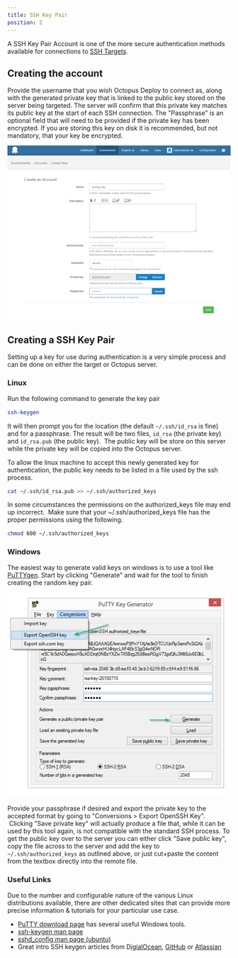```yaml
---
title: SSH Key Pair
position: 2
---
```



A SSH Key Pair Account is one of the more secure authentication methods available for connections to [SSH Targets](/docs/deployment-targets/ssh-targets/index.md).

## Creating the account


Provide the username that you wish Octopus Deploy to connect as, along with the generated private key that is linked to the public key stored on the server being targeted. The server will confirm that this private key matches its public key at the start of each SSH connection. The "Passphrase" is an optional field that will need to be provided if the private key has been encrypted. If you are storing this key on disk it is recommended, but not mandatory, that your key be encrypted.


![](/docs/images/3048109/3277901.png "width=500")

## Creating a SSH Key Pair 


Setting up a key for use during authentication is a very simple process and can be done on either the target or Octopus server.

### Linux


Run the following command to generate the key pair

```bash
ssh-keygen
```


It will then prompt you for the location (the default `~/.ssh/id_rsa` is fine) and for a passphrase. The result will be two files, `id_rsa` (the private key) and `id_rsa.pub` (the public key).  The public key will be store on this server while the private key will be copied into the Octopus server.


To allow the linux machine to accept this newly generated key for authentication, the public key needs to be listed in a file used by the ssh process.

```bash
cat ~/.ssh/id_rsa.pub >> ~/.ssh/authorized_keys
```


In some circumstances the permissions on the authorized\_keys file may end up incorrect.  Make sure that your ~/.ssh/authorized\_keys file has the proper permissions using the following.

```bash
chmod 600 ~/.ssh/authorized_keys
```




### Windows


The easiest way to generate valid keys on windows is to use a tool like[ PuTTYgen](http://www.chiark.greenend.org.uk/~sgtatham/putty/download.html). Start by clicking "Generate" and wait for the tool to finish creating the random key pair.


![](/docs/images/3048109/3277899.png "width=400")


Provide your passphrase if desired and export the private key to the accepted format by going to "Conversions > Export OpenSSH Key".  Clicking "Save private key" will actually produce a file that, while it can be used by this tool again, is not compatible with the standard SSH process. To get the public key over to the server you can either click "Save public key", copy the file across to the server and add the key to `~/.ssh/authorized_keys` as outlined above, or just cut+paste the content from the textbox directly into the remote file.

### Useful Links


Due to the number and configurable nature of the various Linux distributions available, there are other dedicated sites that can provide more precise information & tutorials for your particular use case.

- [PuTTY download page](http://www.chiark.greenend.org.uk/~sgtatham/putty/download.html) has several useful Windows tools.
- [ssh-keygen man page](http://linux.die.net/man/1/ssh-keygen)
- [sshd\_config man page (ubuntu)](http://manpages.ubuntu.com/manpages/hardy/man5/sshd_config.5.html)
- Great intro SSH keygen articles from D[igialOcean](https://www.digitalocean.com/community/tutorials/how-to-set-up-ssh-keys--2), [GitHub](https://help.github.com/articles/generating-ssh-keys/) or [Atlassian](https://confluence.atlassian.com/display/STASH/Creating+SSH+keys)
